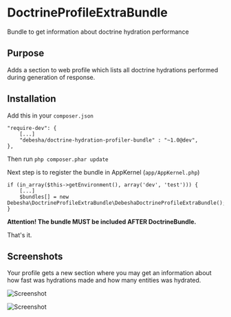 # DoctrineProfileExtraBundle

Bundle to get information about doctrine hydration performance

## Purpose 

Adds a section to web profile which lists all doctrine hydrations performed during generation of response.

## Installation

Add this in your `composer.json`

    "require-dev": {
        [...]
        "debesha/doctrine-hydration-profiler-bundle" : "~1.0@dev",
    },

Then run `php composer.phar update `

Next step is to register the bundle in AppKernel (`app/AppKernel.php`)

    if (in_array($this->getEnvironment(), array('dev', 'test'))) {
        [...]
        $bundles[] = new Debesha\DoctrineProfileExtraBundle\DebeshaDoctrineProfileExtraBundle();
    }

**Attention! The bundle MUST be included AFTER DoctrineBundle.**

That's it.

## Screenshots

Your profile gets a new section where you may get an information about how fast was hydrations made and 
how many entities was hydrated.

![Screenshot](https://raw.githubusercontent.com/debesha/DoctrineProfileExtraBundle/master/screen1.png)

![Screenshot](https://raw.githubusercontent.com/debesha/DoctrineProfileExtraBundle/master/screen2.png)